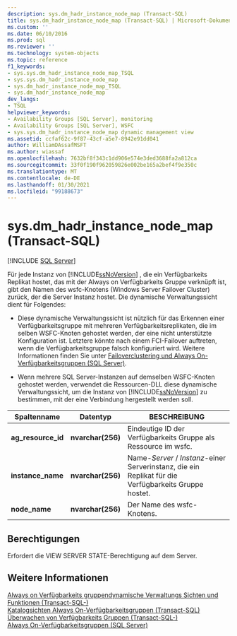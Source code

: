 ```yaml
---
description: sys.dm_hadr_instance_node_map (Transact-SQL)
title: sys.dm_hadr_instance_node_map (Transact-SQL) | Microsoft-Dokumentation
ms.custom: ''
ms.date: 06/10/2016
ms.prod: sql
ms.reviewer: ''
ms.technology: system-objects
ms.topic: reference
f1_keywords:
- sys.sys.dm_hadr_instance_node_map_TSQL
- sys.sys.dm_hadr_instance_node_map
- sys.dm_hadr_instance_node_map_TSQL
- sys.dm_hadr_instance_node_map
dev_langs:
- TSQL
helpviewer_keywords:
- Availability Groups [SQL Server], monitoring
- Availability Groups [SQL Server], WSFC
- sys.sys.dm_hadr_instance_node_map dynamic management view
ms.assetid: ccfaf62c-9f87-43cf-a5e7-8942e91dd041
author: WilliamDAssafMSFT
ms.author: wiassaf
ms.openlocfilehash: 7632bf8f343c1dd906e574e3ded3688fa2a812ca
ms.sourcegitcommit: 33f0f190f962059826e002be165a2bef4f9e350c
ms.translationtype: MT
ms.contentlocale: de-DE
ms.lasthandoff: 01/30/2021
ms.locfileid: "99188673"
---
```

# <a name="sysdm_hadr_instance_node_map-transact-sql"></a>sys.dm_hadr_instance_node_map (Transact-SQL)
[!INCLUDE [SQL Server](../../includes/applies-to-version/sqlserver.md)]

  Für jede Instanz von [!INCLUDE[ssNoVersion](../../includes/ssnoversion-md.md)] , die ein Verfügbarkeits Replikat hostet, das mit der Always on Verfügbarkeits Gruppe verknüpft ist, gibt den Namen des wsfc-Knotens (Windows Server Failover Cluster) zurück, der die Server Instanz hostet. Die dynamische Verwaltungssicht dient für Folgendes:  
  
-   Diese dynamische Verwaltungssicht ist nützlich für das Erkennen einer Verfügbarkeitsgruppe mit mehreren Verfügbarkeitsreplikaten, die im selben WSFC-Knoten gehostet werden, der eine nicht unterstützte Konfiguration ist. Letztere könnte nach einem FCI-Failover auftreten, wenn die Verfügbarkeitsgruppe falsch konfiguriert wird. Weitere Informationen finden Sie unter [Failoverclustering und Always On-Verfügbarkeitsgruppen &#40;SQL Server&#41;](../../database-engine/availability-groups/windows/failover-clustering-and-always-on-availability-groups-sql-server.md).  
  
-   Wenn mehrere SQL Server-Instanzen auf demselben WSFC-Knoten gehostet werden, verwendet die Ressourcen-DLL diese dynamische Verwaltungssicht, um die Instanz von [!INCLUDE[ssNoVersion](../../includes/ssnoversion-md.md)] zu bestimmen, mit der eine Verbindung hergestellt werden soll.  
   
|Spaltenname|Datentyp|BESCHREIBUNG|  
|-----------------|---------------|-----------------|  
|**ag_resource_id**|**nvarchar(256)**|Eindeutige ID der Verfügbarkeits Gruppe als Ressource im wsfc.|  
|**instance_name**|**nvarchar(256)**|Name-*Server* / *Instanz*-einer Serverinstanz, die ein Replikat für die Verfügbarkeits Gruppe hostet.|  
|**node_name**|**nvarchar(256)**|Der Name des wsfc-Knotens.|  
  
## <a name="permissions"></a>Berechtigungen  
 Erfordert die VIEW SERVER STATE-Berechtigung auf dem Server.  
  
## <a name="see-also"></a>Weitere Informationen  
 [Always on Verfügbarkeits gruppendynamische Verwaltungs Sichten und Funktionen &#40;Transact-SQL-&#41;](../../relational-databases/system-dynamic-management-views/always-on-availability-groups-dynamic-management-views-functions.md)   
 [Katalogsichten Always On-Verfügbarkeitsgruppen &#40;Transact-SQL&#41;](../../relational-databases/system-catalog-views/always-on-availability-groups-catalog-views-transact-sql.md)   
 [Überwachen von Verfügbarkeits Gruppen &#40;Transact-SQL-&#41;](../../database-engine/availability-groups/windows/monitor-availability-groups-transact-sql.md)   
 [Always On-Verfügbarkeitsgruppen &#40;SQL Server&#41;](../../database-engine/availability-groups/windows/always-on-availability-groups-sql-server.md)  
  
  

